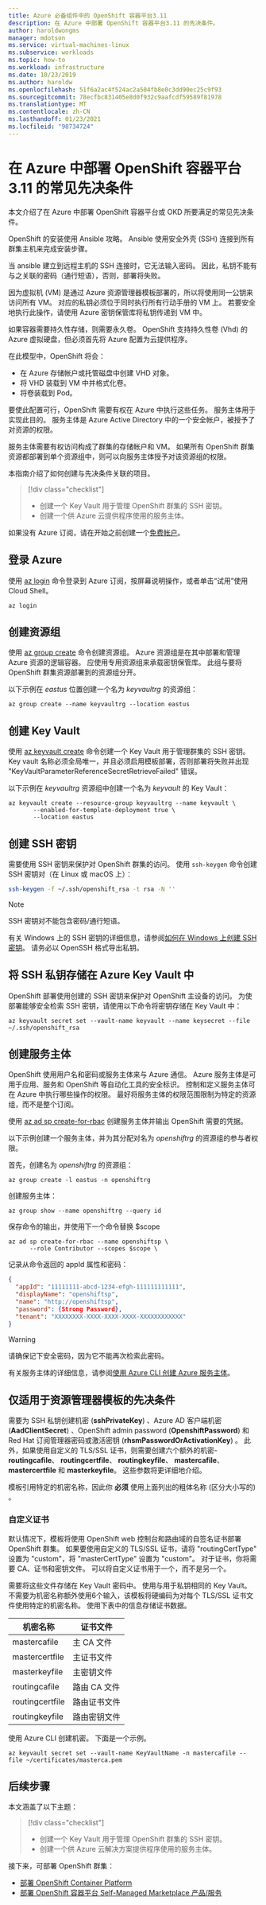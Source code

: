 ```yaml
---
title: Azure 必备组件中的 OpenShift 容器平台3.11
description: 在 Azure 中部署 OpenShift 容器平台3.11 的先决条件。
author: haroldwongms
manager: mdotson
ms.service: virtual-machines-linux
ms.subservice: workloads
ms.topic: how-to
ms.workload: infrastructure
ms.date: 10/23/2019
ms.author: haroldw
ms.openlocfilehash: 51f6a2ac4f524ac2a504fb8e0c3dd90ec25c9f93
ms.sourcegitcommit: 78ecfbc831405e8d0f932c9aafcdf59589f81978
ms.translationtype: MT
ms.contentlocale: zh-CN
ms.lasthandoff: 01/23/2021
ms.locfileid: "98734724"
---
```

# <a name="common-prerequisites-for-deploying-openshift-container-platform-311-in-azure"></a>在 Azure 中部署 OpenShift 容器平台3.11 的常见先决条件

本文介绍了在 Azure 中部署 OpenShift 容器平台或 OKD 所要满足的常见先决条件。

OpenShift 的安装使用 Ansible 攻略。 Ansible 使用安全外壳 (SSH) 连接到所有群集主机来完成安装步骤。

当 ansible 建立到远程主机的 SSH 连接时，它无法输入密码。 因此，私钥不能有与之关联的密码（通行短语），否则，部署将失败。

因为虚拟机 (VM) 是通过 Azure 资源管理器模板部署的，所以将使用同一公钥来访问所有 VM。 对应的私钥必须位于同时执行所有行动手册的 VM 上。 若要安全地执行此操作，请使用 Azure 密钥保管库将私钥传递到 VM 中。

如果容器需要持久性存储，则需要永久卷。 OpenShift 支持持久性卷 (Vhd) 的 Azure 虚拟硬盘，但必须首先将 Azure 配置为云提供程序。

在此模型中，OpenShift 将会：

- 在 Azure 存储帐户或托管磁盘中创建 VHD 对象。
- 将 VHD 装载到 VM 中并格式化卷。
- 将卷装载到 Pod。

要使此配置可行，OpenShift 需要有权在 Azure 中执行这些任务。 服务主体用于实现此目的。 服务主体是 Azure Active Directory 中的一个安全帐户，被授予了对资源的权限。

服务主体需要有权访问构成了群集的存储帐户和 VM。 如果所有 OpenShift 群集资源都部署到单个资源组中，则可以向服务主体授予对该资源组的权限。

本指南介绍了如何创建与先决条件关联的项目。

> [!div class="checklist"]
> * 创建一个 Key Vault 用于管理 OpenShift 群集的 SSH 密钥。
> * 创建一个供 Azure 云提供程序使用的服务主体。

如果没有 Azure 订阅，请在开始之前创建一个[免费帐户](https://azure.microsoft.com/free/?WT.mc_id=A261C142F)。

## <a name="sign-in-to-azure"></a>登录 Azure 
使用 [az login](/cli/azure/reference-index) 命令登录到 Azure 订阅，按屏幕说明操作，或者单击“试用”使用 Cloud Shell。

```azurecli
az login
```

## <a name="create-a-resource-group"></a>创建资源组

使用 [az group create](/cli/azure/group) 命令创建资源组。 Azure 资源组是在其中部署和管理 Azure 资源的逻辑容器。 应使用专用资源组来承载密钥保管库。 此组与要将 OpenShift 群集资源部署到的资源组分开。

以下示例在 *eastus* 位置创建一个名为 *keyvaultrg* 的资源组：

```azurecli
az group create --name keyvaultrg --location eastus
```

## <a name="create-a-key-vault"></a>创建 Key Vault
使用 [az keyvault create](/cli/azure/keyvault) 命令创建一个 Key Vault 用于管理群集的 SSH 密钥。 Key vault 名称必须全局唯一，并且必须启用模板部署，否则部署将失败并出现 "KeyVaultParameterReferenceSecretRetrieveFailed" 错误。

以下示例在 *keyvaultrg* 资源组中创建一个名为 *keyvault* 的 Key Vault：

```azurecli 
az keyvault create --resource-group keyvaultrg --name keyvault \
       --enabled-for-template-deployment true \
       --location eastus
```

## <a name="create-an-ssh-key"></a>创建 SSH 密钥 
需要使用 SSH 密钥来保护对 OpenShift 群集的访问。 使用 `ssh-keygen` 命令创建 SSH 密钥对（在 Linux 或 macOS 上）：
 
```bash
ssh-keygen -f ~/.ssh/openshift_rsa -t rsa -N ''
```

> [!NOTE]
> SSH 密钥对不能包含密码/通行短语。

有关 Windows 上的 SSH 密钥的详细信息，请参阅[如何在 Windows 上创建 SSH 密钥](./ssh-from-windows.md)。 请务必以 OpenSSH 格式导出私钥。

## <a name="store-the-ssh-private-key-in-azure-key-vault"></a>将 SSH 私钥存储在 Azure Key Vault 中
OpenShift 部署使用创建的 SSH 密钥来保护对 OpenShift 主设备的访问。 为使部署能够安全检索 SSH 密钥，请使用以下命令将密钥存储在 Key Vault 中：

```azurecli
az keyvault secret set --vault-name keyvault --name keysecret --file ~/.ssh/openshift_rsa
```

## <a name="create-a-service-principal"></a>创建服务主体 
OpenShift 使用用户名和密码或服务主体来与 Azure 通信。 Azure 服务主体是可用于应用、服务和 OpenShift 等自动化工具的安全标识。 控制和定义服务主体可在 Azure 中执行哪些操作的权限。 最好将服务主体的权限范围限制为特定的资源组，而不是整个订阅。

使用 [az ad sp create-for-rbac](/cli/azure/ad/sp) 创建服务主体并输出 OpenShift 需要的凭据。

以下示例创建一个服务主体，并为其分配对名为 *openshiftrg* 的资源组的参与者权限。

首先，创建名为 *openshiftrg* 的资源组：

```azurecli
az group create -l eastus -n openshiftrg
```

创建服务主体：

```azurecli
az group show --name openshiftrg --query id
```

保存命令的输出，并使用下一个命令替换 $scope

```azurecli
az ad sp create-for-rbac --name openshiftsp \
      --role Contributor --scopes $scope \
```

记录从命令返回的 appId 属性和密码：

```json
{
  "appId": "11111111-abcd-1234-efgh-111111111111",
  "displayName": "openshiftsp",
  "name": "http://openshiftsp",
  "password": {Strong Password},
  "tenant": "XXXXXXXX-XXXX-XXXX-XXXX-XXXXXXXXXXXX"
}
```

 > [!WARNING] 
 > 请确保记下安全密码，因为它不能再次检索此密码。

有关服务主体的详细信息，请参阅[使用 Azure CLI 创建 Azure 服务主体](/cli/azure/create-an-azure-service-principal-azure-cli)。

## <a name="prerequisites-applicable-only-to-resource-manager-template"></a>仅适用于资源管理器模板的先决条件

需要为 SSH 私钥创建机密 (**sshPrivateKey**) 、Azure AD 客户端机密 (**AadClientSecret**) 、OpenShift admin password (**OpenshiftPassword**) 和 Red Hat 订阅管理器密码或激活密钥 (**rhsmPasswordOrActivationKey**) 。  此外，如果使用自定义的 TLS/SSL 证书，则需要创建六个额外的机密- **routingcafile**、 **routingcertfile**、 **routingkeyfile**、 **mastercafile**、 **mastercertfile** 和 **masterkeyfile**。  这些参数将更详细地介绍。

模板引用特定的机密名称，因此你 **必须** 使用上面列出的粗体名称 (区分大小写的) 。

### <a name="custom-certificates"></a>自定义证书

默认情况下，模板将使用 OpenShift web 控制台和路由域的自签名证书部署 OpenShift 群集。 如果要使用自定义的 TLS/SSL 证书，请将 "routingCertType" 设置为 "custom"，将 "masterCertType" 设置为 "custom"。  对于证书，你将需要 CA、证书和密钥文件。  可以将自定义证书用于一个，而不是另一个。

需要将这些文件存储在 Key Vault 密码中。  使用与用于私钥相同的 Key Vault。  不需要为机密名称额外使用6个输入，该模板将硬编码为对每个 TLS/SSL 证书文件使用特定的机密名称。  使用下表中的信息存储证书数据。

| 机密名称      | 证书文件   |
|------------------|--------------------|
| mastercafile     | 主 CA 文件     |
| mastercertfile   | 主证书文件   |
| masterkeyfile    | 主密钥文件    |
| routingcafile    | 路由 CA 文件    |
| routingcertfile  | 路由证书文件  |
| routingkeyfile   | 路由密钥文件   |

使用 Azure CLI 创建机密。 下面是一个示例。

```azurecli
az keyvault secret set --vault-name KeyVaultName -n mastercafile --file ~/certificates/masterca.pem
```

## <a name="next-steps"></a>后续步骤

本文涵盖了以下主题：
> [!div class="checklist"]
> * 创建一个 Key Vault 用于管理 OpenShift 群集的 SSH 密钥。
> * 创建一个供 Azure 云解决方案提供程序使用的服务主体。

接下来，可部署 OpenShift 群集：

- [部署 OpenShift Container Platform](./openshift-container-platform-3x.md)
- [部署 OpenShift 容器平台 Self-Managed Marketplace 产品/服务](./openshift-container-platform-3x-marketplace-self-managed.md)
